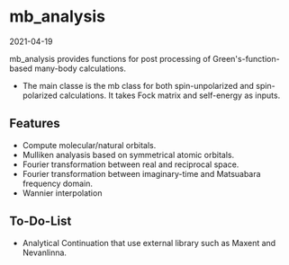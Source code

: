 mb_analysis
===================

2021-04-19

mb_analysis provides functions for post processing of Green's-function-based many-body calculations. 
* The main classe is the mb class for both spin-unpolarized and spin-polarized calculations. 
It takes Fock matrix and self-energy as inputs.
  
Features
----------
* Compute molecular/natural orbitals.
* Mulliken analyasis based on symmetrical atomic orbitals.
* Fourier transformation between real and reciprocal space.
* Fourier transformation between imaginary-time and Matsuabara frequency domain.
* Wannier interpolation

To-Do-List
-----------
* Analytical Continuation that use external library such as Maxent and Nevanlinna.